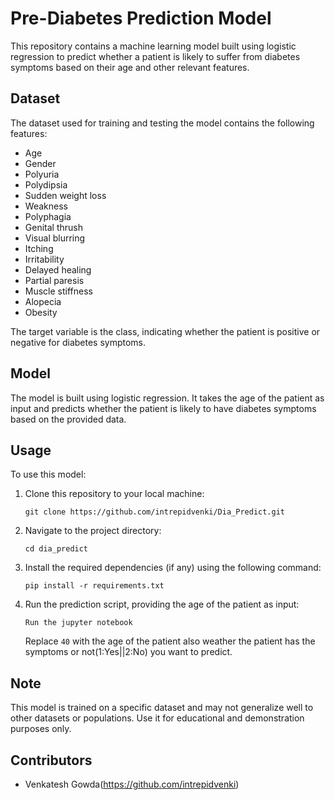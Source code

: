 # Pre-Diabetes Prediction Model

This repository contains a machine learning model built using logistic regression to predict whether a patient is likely to suffer from diabetes symptoms based on their age and other relevant features.

## Dataset

The dataset used for training and testing the model contains the following features:

- Age
- Gender
- Polyuria
- Polydipsia
- Sudden weight loss
- Weakness
- Polyphagia
- Genital thrush
- Visual blurring
- Itching
- Irritability
- Delayed healing
- Partial paresis
- Muscle stiffness
- Alopecia
- Obesity

The target variable is the class, indicating whether the patient is positive or negative for diabetes symptoms.

## Model

The model is built using logistic regression. It takes the age of the patient as input and predicts whether the patient is likely to have diabetes symptoms based on the provided data.

## Usage

To use this model:

1. Clone this repository to your local machine:

   ```
   git clone https://github.com/intrepidvenki/Dia_Predict.git
   ```

2. Navigate to the project directory:

   ```
   cd dia_predict
   ```

3. Install the required dependencies (if any) using the following command:

   ```
   pip install -r requirements.txt
   ```

4. Run the prediction script, providing the age of the patient as input:

   ```
   Run the jupyter notebook
   ```

   Replace `40` with the age of the patient also weather the patient has the symptoms or not(1:Yes||2:No) you want to predict.

## Note

This model is trained on a specific dataset and may not generalize well to other datasets or populations. Use it for educational and demonstration purposes only.

## Contributors

- Venkatesh Gowda(https://github.com/intrepidvenki)
